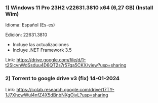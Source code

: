 ### 1) Windows 11 Pro 23H2 v22631.3810 x64 (6,27 GB) (Install Wim)

Idioma: Español (Es-es)

Edición: 22631.3810

- Incluye las actualizaciones
- Incluye .NET Framework 3.5

Link:
https://drive.google.com/file/d/1-t2SlcvnWdSsduu4D8QT2s7r57qa5CKX/view?usp=sharing

### 2) Torrent to google drive v3 (fix) 14-01-2024

Link: https://colab.research.google.com/drive/17TY-1J7XhcwWul4nfZ4X5dBnbNXgOjvL?usp=sharing
